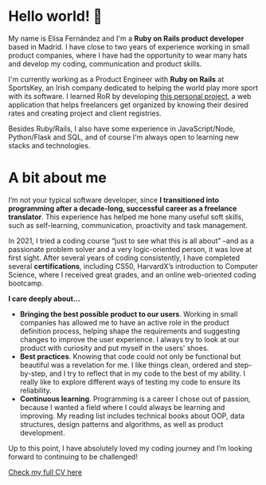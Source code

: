 # Hello world! 👋

My name is Elisa Fernández and I'm a **Ruby on Rails product developer** based in Madrid. I have close to two years of experience working in small product companies, where I have had the opportunity to wear many hats and develop my coding, communication and product skills.  

I'm currently working as a Product Engineer with **Ruby on Rails** at SportsKey, an Irish company dedicated to helping the world play more sport with its software. I learned RoR by developing [this personal project](https://github.com/Epersea/freelancer_helper_rails), a web application that helps freelancers get organized by knowing their desired rates and creating project and client registries.

Besides Ruby/Rails, I also have some experience in JavaScript/Node, Python/Flask and SQL, and of course I'm always open to learning new stacks and technologies.

# A bit about me

I’m not your typical software developer, since **I transitioned into programming after a decade-long, successful career as a freelance translator**. This experience has helped me hone many useful soft skills, such as self-learning, communication, proactivity and task management.

In 2021, I tried a coding course “just to see what this is all about” –and as a passionate problem solver and a very logic-oriented person, it was love at first sight. After several years of coding consistently, I have completed several **certifications**, including CS50, HarvardX’s introduction to Computer Science, where I received great grades, and an online web-oriented coding bootcamp. 

**I care deeply about...**
- **Bringing the best possible product to our users**. Working in small companies has allowed me to have an active role in the product definition process, helping shape the requirements and suggesting changes to improve the user experience. I always try to look at our product with curiosity and put myself in the users' shoes.
- **Best practices**. Knowing that code could not only be functional but beautiful was a revelation for me. I like things clean, ordered and step-by-step, and I try to reflect that in my code to the best of my ability. I really like to explore different ways of testing my code to ensure its reliability.
- **Continuous learning**. Programming is a career I chose out of passion, because I wanted a field where I could always be learning and improving. My reading list includes technical books about OOP, data structures, design patterns and algorithms, as well as product development.

Up to this point, I have absolutely loved my coding journey and I’m looking forward to continuing to be challenged!

[Check my full CV here](https://github.com/Epersea/Epersea/blob/main/ELISA%20FERN%C3%81NDEZ%20CV.pdf)
